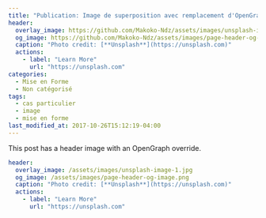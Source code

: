 ```yaml
---
title: "Publication: Image de superposition avec remplacement d'OpenGraph"
header:
  overlay_image: https://github.com/Makoko-Ndz/assets/images/unsplash-image-1.jpg
  og_image: https://github.com/Makoko-Ndz/assets/images/page-header-og-image.png
  caption: "Photo credit: [**Unsplash**](https://unsplash.com)"
  actions:
    - label: "Learn More"
      url: "https://unsplash.com"
categories:
  - Mise en Forme
  - Non catégorisé
tags:
  - cas particulier
  - image
  - mise en forme
last_modified_at: 2017-10-26T15:12:19-04:00
---
```


This post has a header image with an OpenGraph override.

```yaml
header:
  overlay_image: /assets/images/unsplash-image-1.jpg
  og_image: /assets/images/page-header-og-image.png
  caption: "Photo credit: [**Unsplash**](https://unsplash.com)"
  actions:
    - label: "Learn More"
      url: "https://unsplash.com"
```
